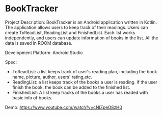 # BookTracker


Project Description:
BookTracker is an Android application written in Kotlin. The application allows users to keep track of their readings. Users can create ToReadList, ReadingList and FinishedList. Each list works independently, and users can update information of books in the list. All the data is saved in ROOM database.

Development Platform: 
Android Studio 

Spec: 
- ToReadList: a list keeps track of user's reading plan, including the book name, picture, author, users' rating,etc. 
- ReadingList: a list keeps track of the books a user is reading. If the user finish the book, the book can be added to the finished list. 
- FinishedList: A list keep tracks of the books a user has readed with basic info of books. 


Demo: 
https://www.youtube.com/watch?v=cNIZpeO8zH0
